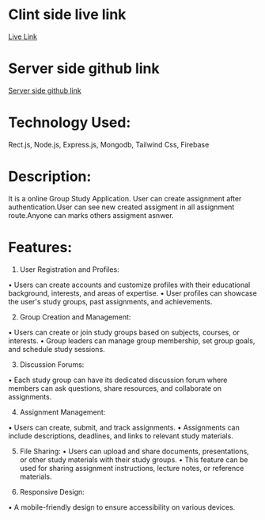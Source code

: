 <h1 align="left">Clint side live link</h1>

<a className="text-2xl text-red-500" href="https://bucolic-blini-9bf008.netlify.app/">Live Link</a>

<h1 align="left">Server side github link</h1>

<a className="text-2xl text-red-500" href="https://github.com/Shahreyar-Tonmoy/Group-Study-Server">Server side github link</a>

<h1 align="left">Technology Used:</h1>

 Rect.js, Node.js, Express.js, Mongodb, Tailwind Css, Firebase

 <h1 align="left">Description:</h1>
It is a online Group Study Application. User can create assignment after authentication.User can see new created assigment in all assignment route.Anyone can marks others assigment asnwer.

 

<h1 align="left">Features:</h1>



1. User Registration and Profiles:

 • Users can create accounts and customize profiles with their educational background, interests, and areas of expertise.
 • User profiles can showcase the user's study groups, past assignments, and achievements.

2. Group Creation and Management:

 • Users can create or join study groups based on subjects, courses, or interests.
 • Group leaders can manage group membership, set group goals, and schedule study sessions.

3. Discussion Forums:

 • Each study group can have its dedicated discussion forum where members can ask questions, share resources, and collaborate on assignments.

4. Assignment Management:

 • Users can create, submit, and track assignments.
 • Assignments can include descriptions, deadlines, and links to relevant study materials.

5. File Sharing: 
 • Users can upload and share documents, presentations, or other study materials with their study groups.
 • This feature can be used for sharing assignment instructions, lecture notes, or reference materials.



6. Responsive Design:

• A mobile-friendly design to ensure accessibility on various devices.
